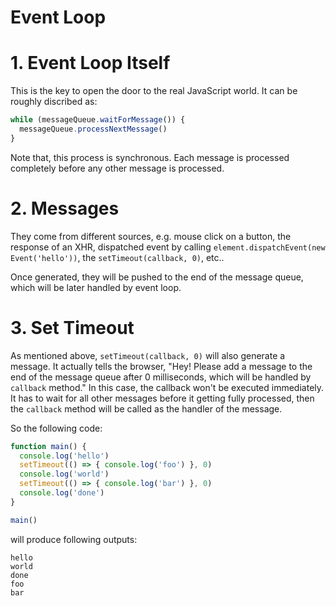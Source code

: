 # Event Loop

# 1. Event Loop Itself

This is the key to open the door to the real JavaScript world. It can be roughly discribed as:

```javascript
while (messageQueue.waitForMessage()) {
  messageQueue.processNextMessage()
}
```

Note that, this process is synchronous. Each message is processed completely before any other message is processed.

# 2. Messages

They come from different sources, e.g. mouse click on a button, the response of an XHR, dispatched event by calling `element.dispatchEvent(new Event('hello'))`, the `setTimeout(callback, 0)`, etc..

Once generated, they will be pushed to the end of the message queue, which will be later handled by event loop.

# 3. Set Timeout

As mentioned above, `setTimeout(callback, 0)` will also generate a message. It actually tells the browser, "Hey! Please add a message to the end of the message queue after 0 milliseconds, which will be handled by `callback` method." In this case, the callback won't be executed immediately. It has to wait for all other messages before it getting fully processed, then the `callback` method will be called as the handler of the message.

So the following code:

```javascript
function main() {
  console.log('hello')
  setTimeout(() => { console.log('foo') }, 0)
  console.log('world')
  setTimeout(() => { console.log('bar') }, 0)
  console.log('done')
}

main()
```

will produce following outputs:

```
hello
world
done
foo
bar
```
